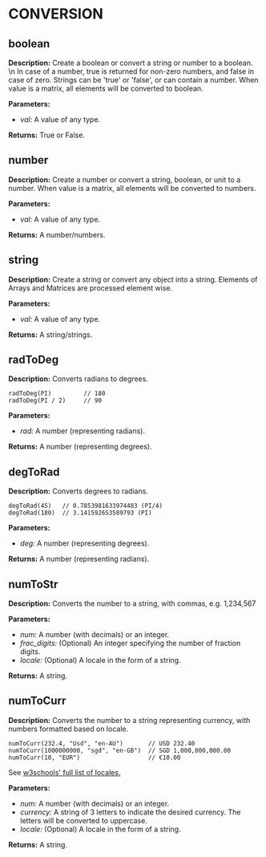 # CONVERSION  
  
## boolean  
  
  
**Description:** Create a boolean or convert a string or number to a boolean.
\n
In case of a number, true is returned for non-zero numbers, and false in case of zero.
Strings can be 'true' or 'false', or can contain a number.
When value is a matrix, all elements will be converted to boolean.  
  
**Parameters:**  
  * *val:* A value of any type.  
  
**Returns:** True or False.  
  
  
## number  
  
  
**Description:** Create a number or convert a string, boolean, or unit to a number.
When value is a matrix, all elements will be converted to numbers.  
  
**Parameters:**  
  * *val:* A value of any type.  
  
**Returns:** A number/numbers.  
  
  
## string  
  
  
**Description:** Create a string or convert any object into a string.
Elements of Arrays and Matrices are processed element wise.  
  
**Parameters:**  
  * *val:* A value of any type.  
  
**Returns:** A string/strings.  
  
  
## radToDeg  
  
  
**Description:** Converts radians to degrees.
```
radToDeg(PI)         // 180
radToDeg(PI / 2)     // 90
```  
  
**Parameters:**  
  * *rad:* A number (representing radians).  
  
**Returns:** A number (representing degrees).  
  
  
## degToRad  
  
  
**Description:** Converts degrees to radians.
```
degToRad(45)   // 0.7853981633974483 (PI/4)
degToRad(180)  // 3.141592653589793 (PI)
```  
  
**Parameters:**  
  * *deg:* A number (representing degrees).  
  
**Returns:** A number (representing radians).  
  
  
## numToStr  
  
  
**Description:** Converts the number to a string, with commas, e.g. 1,234,567  
  
**Parameters:**  
  * *num:* A number (with decimals) or an integer.  
  * *frac\_digits:* (Optional) An integer specifying the number of fraction digits.  
  * *locale:* (Optional) A locale in the form of a string.  
  
**Returns:** A string.  
  
  
## numToCurr  
  
  
**Description:** Converts the number to a string representing currency, with numbers formatted based on locale.
```
numToCurr(232.4, "Usd", "en-AU")       // USD 232.40
numToCurr(1000000000, "sgd", "en-GB")  // SGD 1,000,000,000.00
numToCurr(10, "EUR")                   // €10.00
```
See <a href="https://www.w3schools.com/jsref/jsref_tolocalestring_number.asp" target="_blank">
w3schools' full list of locales.</a>  
  
**Parameters:**  
  * *num:* A number (with decimals) or an integer.  
  * *currency:* A string of 3 letters to indicate the desired currency. The letters will be converted to uppercase.  
  * *locale:* (Optional) A locale in the form of a string.  
  
**Returns:** A string.  
  
  
